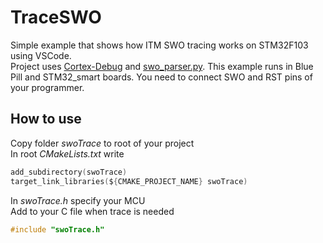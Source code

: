 # TraceSWO
Simple example that shows how ITM SWO tracing works on STM32F103 using VSCode.  
Project uses [Cortex-Debug](https://github.com/Marus/cortex-debug) and [swo_parser.py](https://github.com/robertlong13/SWO-Parser).
This example runs in Blue Pill and STM32_smart boards. You need to connect SWO and RST pins of your programmer.  

## How to use
Copy folder _swoTrace_ to root of your project  
In root _CMakeLists.txt_ write  
```c
add_subdirectory(swoTrace)
target_link_libraries(${CMAKE_PROJECT_NAME} swoTrace)
```
In _swoTrace.h_ specify your MCU  
Add to your C file when trace is needed
```c
#include "swoTrace.h"
```
